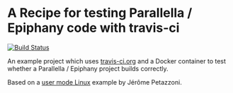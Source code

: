# A Recipe for testing Parallella / Epiphany code with travis-ci

[![Build Status](https://travis-ci.org/futurecore/parallella-travis-example.svg)](https://travis-ci.org/futurecore/parallella-travis-example)

An example project which uses [travis-ci.org](https://travis-ci.org/) and a Docker container to test whether a Parallella / Epiphany project builds correctly.

Based on a [user mode Linux](https://github.com/jpetazzo/sekexe) example by Jérôme Petazzoni.
